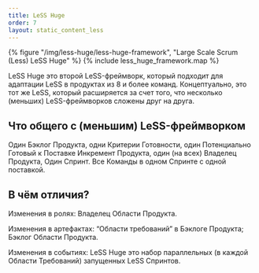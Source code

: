 ```yaml
---
title: LeSS Huge
order: 7
layout: static_content_less
---
```


<div>
  {% figure "/img/less-huge/less-huge-framework", "Large Scale Scrum (Less) LeSS Huge" %}
  {% include less_huge_framework.map %}
</div>

LeSS Huge это второй LeSS-фреймворк, который подходит для адаптации LeSS в продуктах из 8 и более команд. Концептуально, это тот же LeSS, который расширяется за счет того, что несколько (меньших) LeSS-фреймворков сложены друг на друга.

## Что общего с (меньшим) LeSS-фреймворком

Один Бэклог Продукта, одни Критерии Готовности, один Потенциально Готовый к Поставке Инкремент Продукта, один (на всех) Владелец Продукта, Один Спринт. Все Команды в одном Спринте с одной поставкой.

## В чём отличия?

Изменения в ролях: Владелец Области Продукта.

Изменения в артефактах: “Области требований” в Бэклоге Продукта; Бэклог Области Продукта.

Изменения в событиях: LeSS Huge это набор параллельных (в каждой Области Требований) запущенных LeSS Спринтов.